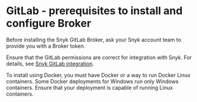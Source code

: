 # GitLab - prerequisites to install and configure Broker

Before installing the Snyk GitLab Broker, ask your Snyk account team to provide you with a Broker token.

Ensure that the GitLab permissions are correct for integration with Snyk. For details, see [Snyk GitLab integration](../../../../integrate-with-snyk/git-repositories-scms-integrations-with-snyk/snyk-gitlab-integration.md).

To install using Docker, you must have Docker or a way to run Docker Linux containers. Some Docker deployments for Windows run only Windows containers. Ensure that your deployment is capable of running Linux containers.
